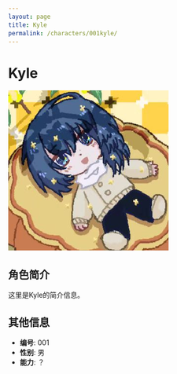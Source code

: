 ```yaml
---
layout: page
title: Kyle
permalink: /characters/001kyle/
---
```


# Kyle

![角色一](../../assets/characters/avatar/001kyle.jpg)

## 角色简介

这里是Kyle的简介信息。

## 其他信息

- **编号**: 001
- **性别**: 男
- **能力**: ？

